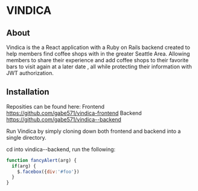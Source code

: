 # VINDICA


## About

Vindica is the a React application with a Ruby on Rails backend created to help members find coffee shops with in the greater Seattle Area.  Allowing members to share their experience and add coffee shops to their favorite bars to visit again at a later date , all while protecting their information with JWT authorization.

## Installation

Reposities can be found here: 
Frontend
https://github.com/gabe571/vindica-frontend
Backend
https://github.com/gabe571/vindica--backend

Run Vindica by simply cloning down both frontend and backend into a single directory.

cd into vindica--backend, run the following:

```javascript
function fancyAlert(arg) {
  if(arg) {
    $.facebox({div:'#foo'})
  }
}
```
